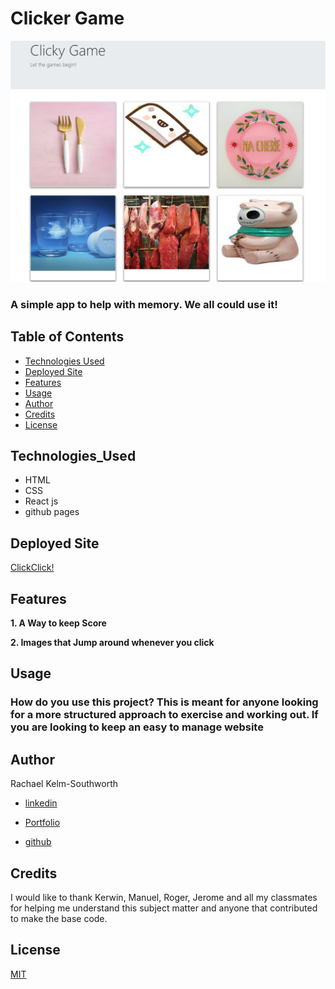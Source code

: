 # Clicker Game
![Clicker Game](Images/MainPage.png)

### A simple app to help with memory. We all could use it! 

## Table of Contents
* [Technologies Used](Technologies_Used)
* [Deployed Site](Deployed)
* [Features](Features)
* [Usage](Usage)
* [Author](Author)
* [Credits](Credits)
* [License](License)

## Technologies_Used
* HTML 
* CSS
* React js
* github pages


## Deployed Site
[ClickClick!]( https://rksouth.github.io/Clicker-Game/)

## Features 


__1. A Way to keep Score__
 


__2. Images that Jump around whenever you click__


## Usage
### How do you use this project? This is meant for anyone looking for a more structured approach to exercise and working out. If you are looking to keep an easy to manage website 
 
## Author 
Rachael Kelm-Southworth

* [linkedin](https://www.linkedin.com/in/rachael-kelm-southworth-87a3831b3) 

* [Portfolio](https://rksouth.github.io/Portfolio/ )

* [github](https://github.com/RKSouth/)

 ## Credits

I would like to thank Kerwin, Manuel, Roger, Jerome and all my classmates for helping me understand this subject matter and anyone that contributed to make the base code.

## License
[MIT](https://choosealicense.com/licenses/mit/)



